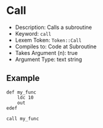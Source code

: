 # Call
- Description: Calls a subroutine 
- Keyword: `call`
- Lexem Token: `Token::Call`
- Compiles to: Code at Subroutine
- Takes Argument (n): true
- Argument Type: text string

## Example
```
def my_func
    ldc 10
    out
edef

call my_func
```